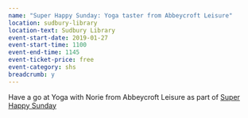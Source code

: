 ```yaml
---
name: "Super Happy Sunday: Yoga taster from Abbeycroft Leisure"
location: sudbury-library
location-text: Sudbury Library
event-start-date: 2019-01-27
event-start-time: 1100
event-end-time: 1145
event-ticket-price: free
event-category: shs
breadcrumb: y
---
```


Have a go at Yoga with Norie from Abbeycroft Leisure as part of [Super Happy Sunday](/super-happy-sunday/)
